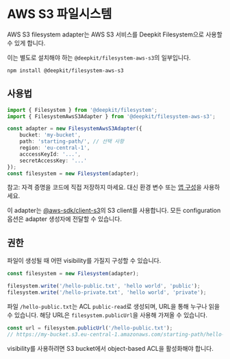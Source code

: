 # AWS S3 파일시스템

AWS S3 filesystem adapter는 AWS S3 서비스를 Deepkit Filesystem으로 사용할 수 있게 합니다.

이는 별도로 설치해야 하는 `@deepkit/filesystem-aws-s3`의 일부입니다.

```sh
npm install @deepkit/filesystem-aws-s3
```

## 사용법

```typescript
import { Filesystem } from '@deepkit/filesystem';
import { FilesystemAwsS3Adapter } from '@deepkit/filesystem-aws-s3';

const adapter = new FilesystemAwsS3Adapter({
    bucket: 'my-bucket',
    path: 'starting-path/', // 선택 사항
    region: 'eu-central-1',
    acccessKeyId: '...',
    secretAccessKey: '...'
});
const filesystem = new Filesystem(adapter);
```

참고: 자격 증명을 코드에 직접 저장하지 마세요. 대신 환경 변수 또는 [앱 구성](./app.md#configuration)을 사용하세요.

이 adapter는 [@aws-sdk/client-s3](https://npmjs.com/package/@aws-sdk/client-s3)의 S3 client를 사용합니다. 모든 configuration 옵션은 adapter 생성자에 전달할 수 있습니다.

## 권한

파일이 생성될 때 어떤 visibility를 가질지 구성할 수 있습니다.

```typescript
const filesystem = new Filesystem(adapter);

filesystem.write('/hello-public.txt', 'hello world', 'public');
filesystem.write('/hello-private.txt', 'hello world', 'private');
```

파일 `/hello-public.txt`는 ACL `public-read`로 생성되며, URL을 통해 누구나 읽을 수 있습니다. 해당 URL은 `filesystem.publicUrl`을 사용해 가져올 수 있습니다.

```typescript
const url = filesystem.publicUrl('/hello-public.txt');
// https://my-bucket.s3.eu-central-1.amazonaws.com/starting-path/hello-public.txt
```

visibility를 사용하려면 S3 bucket에서 object-based ACL을 활성화해야 합니다.